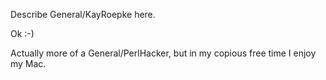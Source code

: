 

Describe General/KayRoepke here.

Ok :-)

Actually more of a General/PerlHacker, but in my copious free time I enjoy my Mac.